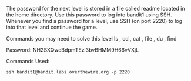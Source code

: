 The password for the next level is stored in a file called readme located in the home directory. Use this password to log into bandit1 using SSH. Whenever you find a password for a level, use SSH (on port 2220) to log into that level and continue the game.

Commands you may need to solve this level
ls , cd , cat , file , du , find

Password: NH2SXQwcBdpmTEzi3bvBHMM9H66vVXjL

Commands Used:
```
ssh bandit1@bandit.labs.overthewire.org -p 2220
```
